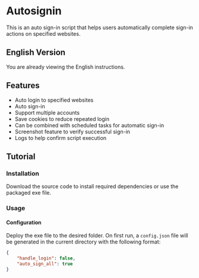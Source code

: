# Autosignin
This is an auto sign-in script that helps users automatically complete sign-in actions on specified websites.

## English Version
You are already viewing the English instructions.

## Features
- Auto login to specified websites
- Auto sign-in
- Support multiple accounts
- Save cookies to reduce repeated login
- Can be combined with scheduled tasks for automatic sign-in
- Screenshot feature to verify successful sign-in
- Logs to help confirm script execution

## Tutorial

### Installation
Download the source code to install required dependencies or use the packaged exe file.

### Usage

#### Configuration
Deploy the exe file to the desired folder. On first run, a `config.json` file will be generated in the current directory with the following format:

```json
{
    "handle_login": false,
    "auto_sign_all": true
}
